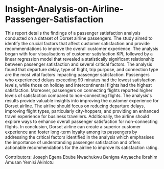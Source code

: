 # Insight-Analysis-on-Airline-Passenger-Satisfaction
This report details the findings of a passenger satisfaction analysis conducted on a dataset of Dorset airline passengers. The study aimed to identify the crucial factors that affect customer satisfaction and provide recommendations to improve the overall customer experience.
The analysis began with four visualisations of customer satisfaction KPI, followed by a linear regression model that revealed a statistically significant relationship between passenger satisfaction and several critical factors. The analysis found that departure delay, type of flight, trip purpose, and connection type are the most vital factors impacting passenger satisfaction. Passengers who experienced delays exceeding 90 minutes had the lowest satisfaction levels, while those on holiday and intercontinental flights had the highest satisfaction. Moreover, passengers on connecting flights reported higher levels of satisfaction compared to non-connecting flights.
The analysis's results provide valuable insights into improving the customer experience for Dorset airline. The airline should focus on reducing departure delays, improving flight types, particularly city-hoppers, and providing an enhanced travel experience for business travellers. Additionally, the airline should explore ways to enhance overall passenger satisfaction for non-connecting flights.
In conclusion, Dorset airline can create a superior customer experience and foster long-term loyalty among its passengers by addressing the critical factors identified in the analysis which emphasises the importance of understanding passenger satisfaction and offers actionable recommendations for the airline to improve its satisfaction rating. 

Contributors:
Joseph Egena
Ebube Nwachukwu
Benigna Anyaeche
Ibrahim Amusan
Yemisi Akinlotu
